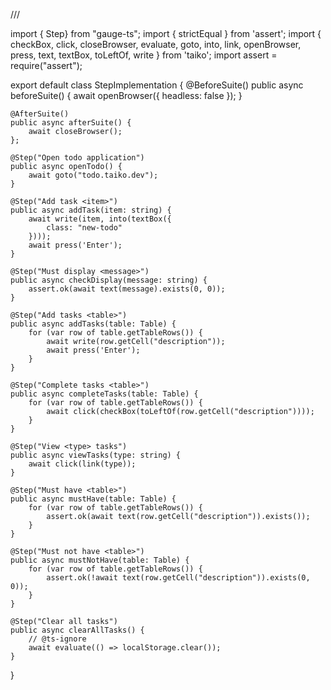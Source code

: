
/// 

import { Step} from "gauge-ts";
import { strictEqual } from 'assert';
import { checkBox, click, closeBrowser, evaluate, goto, into, link, openBrowser, press, text, textBox, toLeftOf, write } from 'taiko';
import assert = require("assert");

export default class StepImplementation {
    @BeforeSuite()
    public async beforeSuite() {
        await openBrowser({ headless: false });
    }

    @AfterSuite()
    public async afterSuite() {
        await closeBrowser();
    };

    @Step("Open todo application")
    public async openTodo() {
        await goto("todo.taiko.dev");
    }

    @Step("Add task <item>")
    public async addTask(item: string) {
        await write(item, into(textBox({
            class: "new-todo"
        })));
        await press('Enter');
    }

    @Step("Must display <message>")
    public async checkDisplay(message: string) {
        assert.ok(await text(message).exists(0, 0));
    }

    @Step("Add tasks <table>")
    public async addTasks(table: Table) {
        for (var row of table.getTableRows()) {
            await write(row.getCell("description"));
            await press('Enter');
        }
    }

    @Step("Complete tasks <table>")
    public async completeTasks(table: Table) {
        for (var row of table.getTableRows()) {
            await click(checkBox(toLeftOf(row.getCell("description"))));
        }
    }

    @Step("View <type> tasks")
    public async viewTasks(type: string) {
        await click(link(type));
    }

    @Step("Must have <table>")
    public async mustHave(table: Table) {
        for (var row of table.getTableRows()) {
            assert.ok(await text(row.getCell("description")).exists());
        }
    }

    @Step("Must not have <table>")
    public async mustNotHave(table: Table) {
        for (var row of table.getTableRows()) {
            assert.ok(!await text(row.getCell("description")).exists(0, 0));
        }
    }

    @Step("Clear all tasks")
    public async clearAllTasks() {
        // @ts-ignore
        await evaluate(() => localStorage.clear());
    }

}
